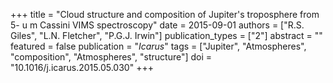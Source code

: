 +++
title = "Cloud structure and composition of Jupiter's troposphere from 5- u m Cassini VIMS spectroscopy"
date = 2015-09-01
authors = ["R.S. Giles", "L.N. Fletcher", "P.G.J. Irwin"]
publication_types = ["2"]
abstract = ""
featured = false
publication = "*Icarus*"
tags = ["Jupiter", "Atmospheres", "composition", "Atmospheres", "structure"]
doi = "10.1016/j.icarus.2015.05.030"
+++

